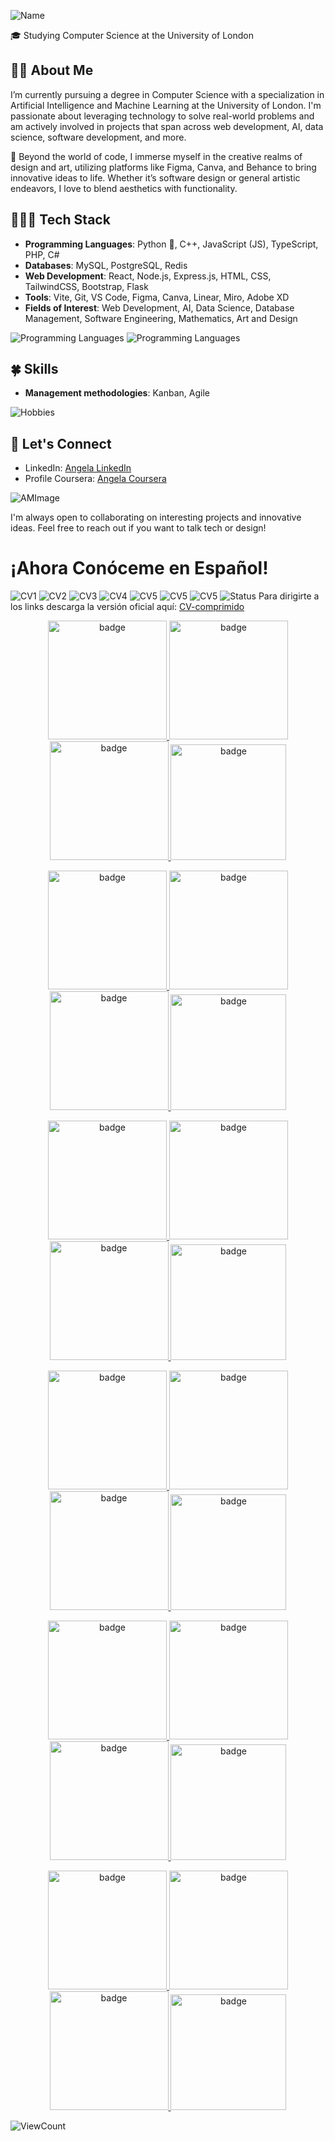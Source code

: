![Name](Github/name.png)

🎓 Studying Computer Science at the University of London

## 👧🏽 About Me

I’m currently pursuing a degree in Computer Science with a specialization in Artificial Intelligence and Machine Learning at the University of London. I'm passionate about leveraging technology to solve real-world problems and am actively involved in projects that span across web development, AI, data science, software development, and more.

🎨 Beyond the world of code, I immerse myself in the creative realms of design and art, utilizing platforms like Figma, Canva, and Behance to bring innovative ideas to life. Whether it’s software design or general artistic endeavors, I love to blend aesthetics with functionality.

## 👩🏽‍💻 Tech Stack

- **Programming Languages**: Python 🐍, C++, JavaScript (JS), TypeScript, PHP, C#
- **Databases**: MySQL,  PostgreSQL, Redis
- **Web Development**: React, Node.js, Express.js, HTML, CSS, TailwindCSS, Bootstrap, Flask
- **Tools**: Vite, Git, VS Code, Figma, Canva, Linear, Miro, Adobe XD 
- **Fields of Interest**: Web Development, AI, Data Science, Database Management, Software Engineering, Mathematics, Art and Design
    
![Programming Languages](https://skillicons.dev/icons?i=js,html,css,cpp,python,php,tailwind,gql,p5js)
![Programming Languages](https://skillicons.dev/icons?i=prisma,mysql,postgres,figma,vscode,git,github,vite,vercel)

## 🍀 Skills
- **Management methodologies**: Kanban, Agile

![Hobbies](Github/hobbies-small.png)

  
## 📩 Let's Connect
- LinkedIn: [Angela LinkedIn](https://www.linkedin.com/in/isonoangelapaola/)
- Profile Coursera: [Angela Coursera](https://www.coursera.org/user/f27d45b8ffcf61dfd53b1af9dfc65773)


![AMImage](Github/appleMusic.png)

I'm always open to collaborating on interesting projects and innovative ideas. Feel free to reach out if you want to talk tech or design!


# ¡Ahora Conóceme en Español!
![CV1](CV/1CV.png)
![CV2](CV/2.png)
![CV3](CV/3.png)
![CV4](CV/4.png)
![CV5](CV/5.png)
![CV5](CV/6.png)
![CV5](CV/6CV.png)
![Status](CV/Status.png)
Para dirigirte a los links descarga la versión oficial aquí: [CV-comprimido](https://github.com/angelaL8a/angelaL8a/blob/main/CV/CV-compressed.pdf)


<p align="center">
    <a href="https://www.credly.com/badges/4a31d4bb-f1b3-4b09-8a72-3ef5608ebbae/public_url">
        <img src="https://github.com/angelaL8a/angelaL8a/blob/main/badges/1_data-science-orientation.png" alt="badge" width="190px"/>
    </a> 
    <a href="https://www.credly.com/badges/56ded2ce-4ca2-4837-9ca0-74ddf3ad32c5/public_url">
        <img src="https://github.com/angelaL8a/angelaL8a/blob/main/badges/2_tools-for-data-science-v2.png" alt="badge" width="190px" padding="40px" />
    </a> 
    <a href="https://www.credly.com/badges/cde564b6-9f84-48ab-b8ed-b0cce1cfa9a4/public_url">
        <img src="https://github.com/angelaL8a/angelaL8a/blob/main/badges/3_data-science-methodology.png" alt="badge" width="190px" padding="40px" />
    </a> 
    <a href="https://www.credly.com/badges/83a5fb04-de9f-4199-b909-122531ddc456/public_url">
        <img src="https://github.com/angelaL8a/angelaL8a/blob/main/badges/4_python-for-data-science-and-ai.png" alt="badge" width="185px"/> 
    </a>
</p>

<p align="center"
>
    <a href="https://www.credly.com/badges/d1c741cb-5dab-4127-b1ae-348c2fb07421/public_url">
        <img src="https://github.com/angelaL8a/angelaL8a/blob/main/badges/5_python-project-for-data-science.png" alt="badge" width="190px"/>
    </a> 
    <a href="https://www.credly.com/badges/f07bc370-f68b-465e-9a05-577ad41d23b0/public_url">
        <img src="https://github.com/angelaL8a/angelaL8a/blob/main/badges/6_databases-and-sql-for-data-science.png" alt="badge" width="190px" padding="40px"/>
    </a> 
    <a href="https://www.credly.com/badges/024daddb-fb4b-41ea-9130-fbc9addc1318/public_url">
        <img src="https://github.com/angelaL8a/angelaL8a/blob/main/badges/7_data-analysis-with-python.png" alt="badge" width="190px" padding="40px"/>
    </a 
    <a href="https://www.credly.com/badges/897a404d-9360-4b30-a734-f7a65b242923/public_url">
        <img src="https://github.com/angelaL8a/angelaL8a/blob/main/badges/8_data-visualization-with-python.png" alt="badge" width="185px"/> 
    </a>
</p>

<p align="center">
    <a href="https://www.credly.com/badges/300ae4ff-49e6-4d9a-807a-725b0cd5d75f/public_url">
        <img src="https://github.com/angelaL8a/angelaL8a/blob/main/badges/9_machine-learning-with-python.png" alt="badge" width="190px"/>
    </a> 
   <a href="https://www.credly.com/badges/debdb6d4-fb12-46a9-a52d-fb3a12b2ff91/public_url">
        <img src="https://github.com/angelaL8a/angelaL8a/blob/main/badges/10_applied-data-science-capstone.1.png" alt="badge" width="190px" padding="40px"/>
    </a> 
    <a href="https://www.credly.com/badges/c2d85abb-6559-4a49-9d64-c091f2b4541e/public_url">
        <img src="https://github.com/angelaL8a/angelaL8a/blob/main/enterprise-design-thinking-practitioner.png" alt="badge" width="190px" padding="40px"/>
    </a> 
    <a href="https://www.credly.com/badges/5a05e81e-f507-4874-9bf9-81a192dff58e/public_url">
        <img src="https://github.com/angelaL8a/angelaL8a/blob/main/google-it-support-certificate.2.png" alt="badge" width="185px"/> 
    </a>
</p>

<p align="center">
    <a href="https://www.credly.com/badges/7085e793-6d89-43ac-8643-62c271a0a2f0/public_url">
        <img src="https://github.com/angelaL8a/angelaL8a/blob/main/badges/applied-data-science-specialization-v2.png" alt="badge" width="190px"/>
    </a> 
    <a href="https://www.credly.com/badges/e9e3c07a-7904-4338-adc7-45a0816a9ba0/public_url">
        <img src="https://github.com/angelaL8a/angelaL8a/blob/main/badges/11-generative-ai-essentials-for-data-science.png" alt="badge" width="190px" padding="40px"/>
    </a> 
    <a href="https://www.credly.com/badges/d95067ee-5066-4fb9-b979-3914dea31c1e/public_url">
        <img src="https://github.com/angelaL8a/angelaL8a/blob/main/badges/enterprise-design-thinking-co-creator.png" alt="badge" width="190px" padding="40px"/>
    </a> 
    <a href="https://www.credly.com/badges/c14fc0f8-e275-4e0e-b813-772eef4945a8/public_url">
        <img src="https://github.com/angelaL8a/angelaL8a/blob/main/badges/12_data-scientist-career-guide-and-interview-preparati.png" alt="badge" width="185px"/> 
    </a>
</p>

<p align="center">
    <a href="https://www.credly.com/badges/bb06edc4-8990-453d-8a3a-6a1771da66e8/public_url">
        <img src="https://github.com/angelaL8a/angelaL8a/blob/main/badges/ibm-data-science-professional-certificate.png" alt="badge" width="190px"/>
    </a> 
    <a href="https://www.canva.com/designschool/certification-award/7c64f522-e8a5-4c8f-8b58-5b73a56250e7">
        <img src="https://github.com/angelaL8a/angelaL8a/blob/main/badges/angela-paola-graphic-design-essentials-badge.png" alt="badge" width="190px" padding="40px"/>
    </a> 
    <a href="https://www.canva.com/designschool/certification-award/78ba9f9c-f18b-499e-a9a8-740851c30906">
        <img src="https://github.com/angelaL8a/angelaL8a/blob/main/badges/angela-paola-lozano-ochoa-teacher-essentials-badge.png" alt="badge" width="190px" padding="40px"/>
    </a> 
    <a href="https://www.credly.com/badges/393e0283-6d9b-45e6-aa2f-1d4de70472bc/public_url">
        <img src="https://github.com/angelaL8a/angelaL8a/blob/main/badges/enterprise-design-thinking-team-essentials-for-ai.png" alt="badge" width="185px"/> 
    </a>
</p>

<p align="center">
    <a href="https://www.credly.com/badges/dd7d6a05-80dd-4d09-b5d2-4acf35d452c1/public_url">
        <img src="https://github.com/angelaL8a/angelaL8a/blob/main/badges/1_deep-learning-essentials-with-keras.png" alt="badge" width="190px"/>
    </a> 
    <a href="https://www.credly.com/badges/4c66ca3f-318d-4c2a-b058-f02acf05a033/public_url">
        <img src="https://github.com/angelaL8a/angelaL8a/blob/main/badges/project-management-fundamentals.png" alt="badge" width="190px" padding="40px"/>
    </a>
    <a href="https://www.credly.com/badges/5051522d-6f3d-4494-94f8-8bef497a3feb/public_url">
        <img src="https://github.com/angelaL8a/angelaL8a/blob/main/badges/advanced-deep-learning-specialist.png" alt="badge" width="190px" padding="40px"/>
    </a> 
    <a href="https://www.credly.com/badges/35aeb7a2-a7e9-4d87-a11e-9853689b4d83/public_url">
        <img src="https://github.com/angelaL8a/angelaL8a/blob/main/badges/introduction-to-neural-networks-with-pytorch.png" alt="badge" width="185px"/> 
    </a>
</p>

![ViewCount](https://views.whatilearened.today/views/github/angelaL8a/angelaL8a.svg?cache=remove)
